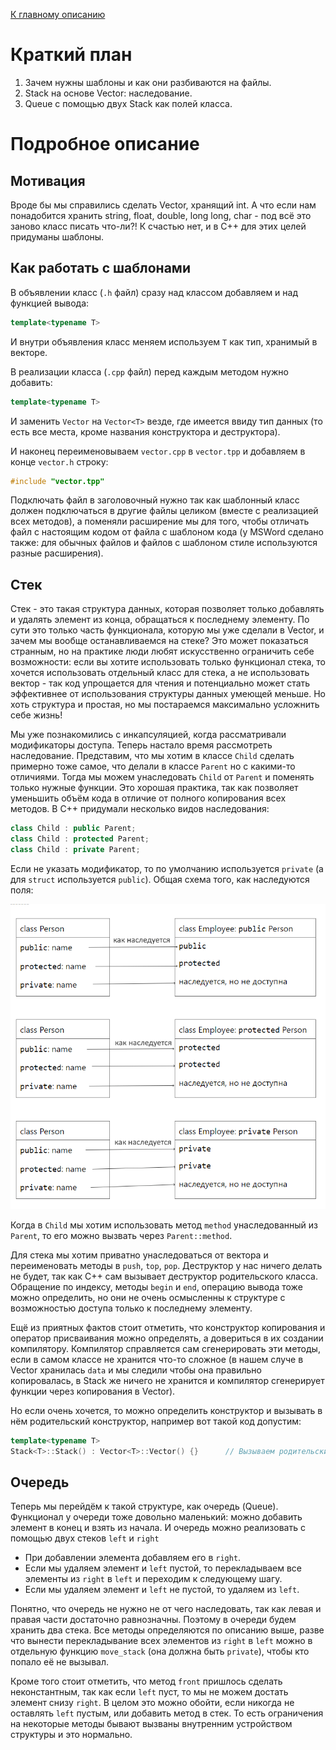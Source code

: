 [К главному описанию](/README.md)


# Краткий план
1. Зачем нужны шаблоны и как они разбиваются на файлы.
2. Stack на основе Vector: наследование.
3. Queue с помощью двух Stack как полей класса.


# Подробное описание
## Мотивация
Вроде бы мы справились сделать Vector, хранящий int. А что если нам понадобится хранить string, float, double, long long, char - под всё это заново класс писать что-ли?! К счастью нет, и в C++ для этих целей придуманы шаблоны.


## Как работать с шаблонами
В объявлении класс (`.h` файл) сразу над классом добавляем и над функцией вывода:
```cpp
template<typename T>
```
И внутри объявления класс меняем используем `T` как тип, хранимый в векторе.

В реализации класса (`.cpp` файл) перед каждым методом нужно добавить:
```cpp
template<typename T>
```
И заменить `Vector` на `Vector<T>` везде, где имеется ввиду тип данных (то есть все места, кроме названия конструктора и деструктора).

И наконец переименовываем `vector.cpp` в `vector.tpp` и добавляем в конце `vector.h` строку:
```cpp
#include "vector.tpp"
```
Подключать файл в заголовочный нужно так как шаблонный класс должен подключаться в другие файлы целиком (вместе с реализацией всех методов), а поменяли расширение мы для того, чтобы отличать файл с настоящим кодом от файла с шаблоном кода (у MSWord сделано также: для обычных файлов и файлов с шаблоном стиле используются разные расширения).


## Стек
Стек - это такая структура данных, которая позволяет только добавлять и удалять элемент из конца, обращаться к последнему элементу. По сути это только часть функционала, которую мы уже сделали в Vector, и зачем мы вообще останавливаемся на стеке? Это может показаться странным, но на практике люди любят искусственно ограничить себе возможности: если вы хотите использовать только функционал стека, то хочется использовать отдельный класс для стека, а не использовать вектор - так код упрощается для чтения и потенциально может стать эффективнее от использования структуры данных умеющей меньше. Но хоть структура и простая, но мы постараемся максимально усложнить себе жизнь!

Мы уже познакомились с инкапсуляцией, когда рассматривали модификаторы доступа. Теперь настало время рассмотреть наследование. Представим, что мы хотим в классе `Child` сделать примерно тоже самое, что делали в классе `Parent` но с какими-то отличиями. Тогда мы можем унаследовать `Child` от `Parent` и поменять только нужные функции. Это хорошая практика, так как позволяет уменьшить объём кода в отличие от полного копирования всех методов. В C++ придумали несколько видов наследования:
```cpp
class Child : public Parent;
class Child : protected Parent;
class Child : private Parent;
```
Если не указать модификатор, то по умолчанию используется `private` (а для `struct` используется `public`). Общая схема того, как наследуются поля:

![Разные модификаторы доступа](4-inheritance.png)

Когда в `Child` мы хотим использовать метод `method` унаследованный из `Parent`, то его можно вызвать через `Parent::method`.

Для стека мы хотим приватно унаследоваться от вектора и переименовать методы в `push`, `top`, `pop`. Деструктор у нас ничего делать не будет, так как C++ сам вызывает деструктор родительского класса. Обращение по индексу, методы `begin` и `end`, операцию вывода тоже можно определить, но они не очень осмысленны к структуре с возможностью доступа только к последнему элементу.

Ещё из приятных фактов стоит отметить, что конструктор копирования и оператор присваивания можно определять, а довериться в их создании компилятору. Компилятор справляется сам сгенерировать эти методы, если в самом классе не хранится что-то сложное (в нашем случе в Vector хранилась `data` и мы следили чтобы она правильно копировалась, в Stack же ничего не хранится и компилятор сгенерирует функции через копирования в Vector).

Но если очень хочется, то можно определить конструктор и вызывать в нём родительский конструктор, например вот такой код допустим:
```cpp
template<typename T>
Stack<T>::Stack() : Vector<T>::Vector() {}      // Вызываем родительский конструктор без аргументов
```


## Очередь
Теперь мы перейдём к такой структуре, как очередь (Queue). Функционал у очереди тоже довольно маленький: можно добавить элемент в конец и взять из начала. И очередь можно реализовать с помощью двух стеков `left` и `right`
- При добавлении элемента добавляем его в `right`.
- Если мы удаляем элемент и `left` пустой, то перекладываем все элементы из `right` в `left` и переходим к следующему шагу.
- Если мы удаляем элемент и `left` не пустой, то удаляем из `left`.

Понятно, что очередь не нужно не от чего наследовать, так как левая и правая части достаточно равнозначны. Поэтому в очереди будем хранить два стека. Все методы определяются по описанию выше, разве что вынести перекладывание всех элементов из `right` в `left` можно в отдельную функцию `move_stack` (она должна быть `private`), чтобы кто попало её не вызывал.

Кроме того стоит отметить, что метод `front` пришлось сделать неконстантным, так как если `left` пуст, то мы не можем достать элемент снизу `right`. В целом это можно обойти, если никогда не оставлять `left` пустым, или добавить метод в стек. То есть ограничения на некоторые методы бывают вызваны внутренним устройством структуры и это нормально.
